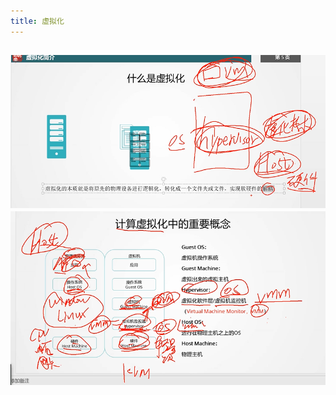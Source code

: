 ```yaml
---
title: 虚拟化
---
```


## ![image.png](/assets/pages_虚拟化_1614579660326_0.png) ![image.png](/assets/pages_虚拟化_1614580295722_0.png)
